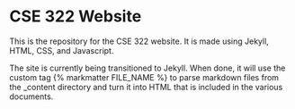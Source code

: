 # CSE 322 Website

This is the repository for the CSE 322 website. It is made using Jekyll, HTML, CSS, and Javascript.

The site is currently being transitioned to Jekyll. When done, it will use the custom tag {% markmatter FILE_NAME %} to parse markdown files from the _content directory and turn it into HTML that is included in the various documents.